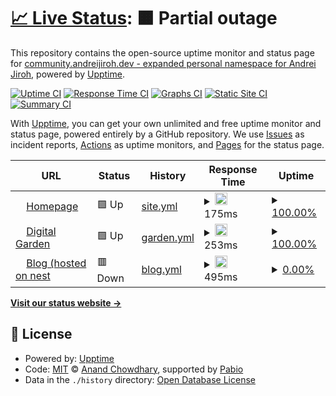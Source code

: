 # [📈 Live Status](https://status.andreijiroh.xyz): <!--live status--> **🟧 Partial outage**

This repository contains the open-source uptime monitor and status page for [community.andreijiroh.dev - expanded personal namespace for Andrei Jiroh](https://andreijiroh.xyz), powered by [Upptime](https://github.com/upptime/upptime).

[![Uptime CI](https://github.com/andreijiroh-dev/infra-status/workflows/Uptime%20CI/badge.svg)](https://github.com/andreijiroh-dev/infra-status/actions?query=workflow%3A%22Uptime+CI%22)
[![Response Time CI](https://github.com/andreijiroh-dev/infra-status/workflows/Response%20Time%20CI/badge.svg)](https://github.com/andreijiroh-dev/infra-status/actions?query=workflow%3A%22Response+Time+CI%22)
[![Graphs CI](https://github.com/andreijiroh-dev/infra-status/workflows/Graphs%20CI/badge.svg)](https://github.com/andreijiroh-dev/infra-status/actions?query=workflow%3A%22Graphs+CI%22)
[![Static Site CI](https://github.com/andreijiroh-dev/infra-status/workflows/Static%20Site%20CI/badge.svg)](https://github.com/andreijiroh-dev/infra-status/actions?query=workflow%3A%22Static+Site+CI%22)
[![Summary CI](https://github.com/andreijiroh-dev/infra-status/workflows/Summary%20CI/badge.svg)](https://github.com/andreijiroh-dev/infra-status/actions?query=workflow%3A%22Summary+CI%22)

With [Upptime](https://upptime.js.org), you can get your own unlimited and free uptime monitor and status page, powered entirely by a GitHub repository. We use [Issues](https://github.com/andreijiroh-dev/infra-status/issues) as incident reports, [Actions](https://github.com/andreijiroh-dev/infra-status/actions) as uptime monitors, and [Pages](https://status.andreijiroh.xyz) for the status page.

<!--start: status pages-->
<!-- This summary is generated by Upptime (https://github.com/upptime/upptime) -->
<!-- Do not edit this manually, your changes will be overwritten -->
<!-- prettier-ignore -->
| URL | Status | History | Response Time | Uptime |
| --- | ------ | ------- | ------------- | ------ |
| <img alt="" src="https://icons.duckduckgo.com/ip3/andreijiroh.dev.ico" height="13"> [Homepage](https://andreijiroh.dev) | 🟩 Up | [site.yml](https://github.com/andreijiroh-dev/infra-status/commits/HEAD/history/site.yml) | <details><summary><img alt="Response time graph" src="./graphs/site/response-time-week.png" height="20"> 175ms</summary><br><a href="https://status.andreijiroh.dev/history/site"><img alt="Response time 171" src="https://img.shields.io/endpoint?url=https%3A%2F%2Fraw.githubusercontent.com%2Fandreijiroh-dev%2Finfra-status%2FHEAD%2Fapi%2Fsite%2Fresponse-time.json"></a><br><a href="https://status.andreijiroh.dev/history/site"><img alt="24-hour response time 150" src="https://img.shields.io/endpoint?url=https%3A%2F%2Fraw.githubusercontent.com%2Fandreijiroh-dev%2Finfra-status%2FHEAD%2Fapi%2Fsite%2Fresponse-time-day.json"></a><br><a href="https://status.andreijiroh.dev/history/site"><img alt="7-day response time 175" src="https://img.shields.io/endpoint?url=https%3A%2F%2Fraw.githubusercontent.com%2Fandreijiroh-dev%2Finfra-status%2FHEAD%2Fapi%2Fsite%2Fresponse-time-week.json"></a><br><a href="https://status.andreijiroh.dev/history/site"><img alt="30-day response time 167" src="https://img.shields.io/endpoint?url=https%3A%2F%2Fraw.githubusercontent.com%2Fandreijiroh-dev%2Finfra-status%2FHEAD%2Fapi%2Fsite%2Fresponse-time-month.json"></a><br><a href="https://status.andreijiroh.dev/history/site"><img alt="1-year response time 171" src="https://img.shields.io/endpoint?url=https%3A%2F%2Fraw.githubusercontent.com%2Fandreijiroh-dev%2Finfra-status%2FHEAD%2Fapi%2Fsite%2Fresponse-time-year.json"></a></details> | <details><summary><a href="https://status.andreijiroh.dev/history/site">100.00%</a></summary><a href="https://status.andreijiroh.dev/history/site"><img alt="All-time uptime 100.00%" src="https://img.shields.io/endpoint?url=https%3A%2F%2Fraw.githubusercontent.com%2Fandreijiroh-dev%2Finfra-status%2FHEAD%2Fapi%2Fsite%2Fuptime.json"></a><br><a href="https://status.andreijiroh.dev/history/site"><img alt="24-hour uptime 100.00%" src="https://img.shields.io/endpoint?url=https%3A%2F%2Fraw.githubusercontent.com%2Fandreijiroh-dev%2Finfra-status%2FHEAD%2Fapi%2Fsite%2Fuptime-day.json"></a><br><a href="https://status.andreijiroh.dev/history/site"><img alt="7-day uptime 100.00%" src="https://img.shields.io/endpoint?url=https%3A%2F%2Fraw.githubusercontent.com%2Fandreijiroh-dev%2Finfra-status%2FHEAD%2Fapi%2Fsite%2Fuptime-week.json"></a><br><a href="https://status.andreijiroh.dev/history/site"><img alt="30-day uptime 100.00%" src="https://img.shields.io/endpoint?url=https%3A%2F%2Fraw.githubusercontent.com%2Fandreijiroh-dev%2Finfra-status%2FHEAD%2Fapi%2Fsite%2Fuptime-month.json"></a><br><a href="https://status.andreijiroh.dev/history/site"><img alt="1-year uptime 100.00%" src="https://img.shields.io/endpoint?url=https%3A%2F%2Fraw.githubusercontent.com%2Fandreijiroh-dev%2Finfra-status%2FHEAD%2Fapi%2Fsite%2Fuptime-year.json"></a></details>
| <img alt="" src="https://icons.duckduckgo.com/ip3/garden.andreijiroh.dev.ico" height="13"> [Digital Garden](https://garden.andreijiroh.dev) | 🟩 Up | [garden.yml](https://github.com/andreijiroh-dev/infra-status/commits/HEAD/history/garden.yml) | <details><summary><img alt="Response time graph" src="./graphs/garden/response-time-week.png" height="20"> 253ms</summary><br><a href="https://status.andreijiroh.dev/history/garden"><img alt="Response time 313" src="https://img.shields.io/endpoint?url=https%3A%2F%2Fraw.githubusercontent.com%2Fandreijiroh-dev%2Finfra-status%2FHEAD%2Fapi%2Fgarden%2Fresponse-time.json"></a><br><a href="https://status.andreijiroh.dev/history/garden"><img alt="24-hour response time 255" src="https://img.shields.io/endpoint?url=https%3A%2F%2Fraw.githubusercontent.com%2Fandreijiroh-dev%2Finfra-status%2FHEAD%2Fapi%2Fgarden%2Fresponse-time-day.json"></a><br><a href="https://status.andreijiroh.dev/history/garden"><img alt="7-day response time 253" src="https://img.shields.io/endpoint?url=https%3A%2F%2Fraw.githubusercontent.com%2Fandreijiroh-dev%2Finfra-status%2FHEAD%2Fapi%2Fgarden%2Fresponse-time-week.json"></a><br><a href="https://status.andreijiroh.dev/history/garden"><img alt="30-day response time 295" src="https://img.shields.io/endpoint?url=https%3A%2F%2Fraw.githubusercontent.com%2Fandreijiroh-dev%2Finfra-status%2FHEAD%2Fapi%2Fgarden%2Fresponse-time-month.json"></a><br><a href="https://status.andreijiroh.dev/history/garden"><img alt="1-year response time 313" src="https://img.shields.io/endpoint?url=https%3A%2F%2Fraw.githubusercontent.com%2Fandreijiroh-dev%2Finfra-status%2FHEAD%2Fapi%2Fgarden%2Fresponse-time-year.json"></a></details> | <details><summary><a href="https://status.andreijiroh.dev/history/garden">100.00%</a></summary><a href="https://status.andreijiroh.dev/history/garden"><img alt="All-time uptime 99.90%" src="https://img.shields.io/endpoint?url=https%3A%2F%2Fraw.githubusercontent.com%2Fandreijiroh-dev%2Finfra-status%2FHEAD%2Fapi%2Fgarden%2Fuptime.json"></a><br><a href="https://status.andreijiroh.dev/history/garden"><img alt="24-hour uptime 100.00%" src="https://img.shields.io/endpoint?url=https%3A%2F%2Fraw.githubusercontent.com%2Fandreijiroh-dev%2Finfra-status%2FHEAD%2Fapi%2Fgarden%2Fuptime-day.json"></a><br><a href="https://status.andreijiroh.dev/history/garden"><img alt="7-day uptime 100.00%" src="https://img.shields.io/endpoint?url=https%3A%2F%2Fraw.githubusercontent.com%2Fandreijiroh-dev%2Finfra-status%2FHEAD%2Fapi%2Fgarden%2Fuptime-week.json"></a><br><a href="https://status.andreijiroh.dev/history/garden"><img alt="30-day uptime 100.00%" src="https://img.shields.io/endpoint?url=https%3A%2F%2Fraw.githubusercontent.com%2Fandreijiroh-dev%2Finfra-status%2FHEAD%2Fapi%2Fgarden%2Fuptime-month.json"></a><br><a href="https://status.andreijiroh.dev/history/garden"><img alt="1-year uptime 99.90%" src="https://img.shields.io/endpoint?url=https%3A%2F%2Fraw.githubusercontent.com%2Fandreijiroh-dev%2Finfra-status%2FHEAD%2Fapi%2Fgarden%2Fuptime-year.json"></a></details>
| <img alt="" src="https://icons.duckduckgo.com/ip3/blog.andreijiroh.dev.ico" height="13"> [Blog (hosted on nest](https://blog.andreijiroh.dev) | 🟥 Down | [blog.yml](https://github.com/andreijiroh-dev/infra-status/commits/HEAD/history/blog.yml) | <details><summary><img alt="Response time graph" src="./graphs/blog/response-time-week.png" height="20"> 495ms</summary><br><a href="https://status.andreijiroh.dev/history/blog"><img alt="Response time 720" src="https://img.shields.io/endpoint?url=https%3A%2F%2Fraw.githubusercontent.com%2Fandreijiroh-dev%2Finfra-status%2FHEAD%2Fapi%2Fblog%2Fresponse-time.json"></a><br><a href="https://status.andreijiroh.dev/history/blog"><img alt="24-hour response time 623" src="https://img.shields.io/endpoint?url=https%3A%2F%2Fraw.githubusercontent.com%2Fandreijiroh-dev%2Finfra-status%2FHEAD%2Fapi%2Fblog%2Fresponse-time-day.json"></a><br><a href="https://status.andreijiroh.dev/history/blog"><img alt="7-day response time 495" src="https://img.shields.io/endpoint?url=https%3A%2F%2Fraw.githubusercontent.com%2Fandreijiroh-dev%2Finfra-status%2FHEAD%2Fapi%2Fblog%2Fresponse-time-week.json"></a><br><a href="https://status.andreijiroh.dev/history/blog"><img alt="30-day response time 705" src="https://img.shields.io/endpoint?url=https%3A%2F%2Fraw.githubusercontent.com%2Fandreijiroh-dev%2Finfra-status%2FHEAD%2Fapi%2Fblog%2Fresponse-time-month.json"></a><br><a href="https://status.andreijiroh.dev/history/blog"><img alt="1-year response time 720" src="https://img.shields.io/endpoint?url=https%3A%2F%2Fraw.githubusercontent.com%2Fandreijiroh-dev%2Finfra-status%2FHEAD%2Fapi%2Fblog%2Fresponse-time-year.json"></a></details> | <details><summary><a href="https://status.andreijiroh.dev/history/blog">0.00%</a></summary><a href="https://status.andreijiroh.dev/history/blog"><img alt="All-time uptime 35.18%" src="https://img.shields.io/endpoint?url=https%3A%2F%2Fraw.githubusercontent.com%2Fandreijiroh-dev%2Finfra-status%2FHEAD%2Fapi%2Fblog%2Fuptime.json"></a><br><a href="https://status.andreijiroh.dev/history/blog"><img alt="24-hour uptime 0.00%" src="https://img.shields.io/endpoint?url=https%3A%2F%2Fraw.githubusercontent.com%2Fandreijiroh-dev%2Finfra-status%2FHEAD%2Fapi%2Fblog%2Fuptime-day.json"></a><br><a href="https://status.andreijiroh.dev/history/blog"><img alt="7-day uptime 0.00%" src="https://img.shields.io/endpoint?url=https%3A%2F%2Fraw.githubusercontent.com%2Fandreijiroh-dev%2Finfra-status%2FHEAD%2Fapi%2Fblog%2Fuptime-week.json"></a><br><a href="https://status.andreijiroh.dev/history/blog"><img alt="30-day uptime 33.28%" src="https://img.shields.io/endpoint?url=https%3A%2F%2Fraw.githubusercontent.com%2Fandreijiroh-dev%2Finfra-status%2FHEAD%2Fapi%2Fblog%2Fuptime-month.json"></a><br><a href="https://status.andreijiroh.dev/history/blog"><img alt="1-year uptime 35.18%" src="https://img.shields.io/endpoint?url=https%3A%2F%2Fraw.githubusercontent.com%2Fandreijiroh-dev%2Finfra-status%2FHEAD%2Fapi%2Fblog%2Fuptime-year.json"></a></details>

<!--end: status pages-->

[**Visit our status website →**](https://status.andreijiroh.xyz)

## 📄 License

- Powered by: [Upptime](https://github.com/upptime/upptime)
- Code: [MIT](./LICENSE) © [Anand Chowdhary](https://anandchowdhary.com), supported by [Pabio](https://pabio.com)
- Data in the `./history` directory: [Open Database License](https://opendatacommons.org/licenses/odbl/1-0/)
